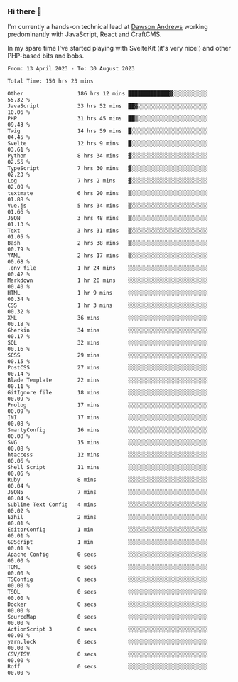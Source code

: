 ### Hi there 👋

<!--
**JamesNock/JamesNock** is a ✨ _special_ ✨ repository because its `README.md` (this file) appears on your GitHub profile.

Here are some ideas to get you started:

- 🔭 I’m currently working on ...
- 🌱 I’m currently learning ...
- 👯 I’m looking to collaborate on ...
- 🤔 I’m looking for help with ...
- 💬 Ask me about ...
- 📫 How to reach me: ...
- 😄 Pronouns: ...
- ⚡ Fun fact: ...
-->

I'm currently a hands-on technical lead at [Dawson Andrews](https://www.dawsonandrews.com/) working predominantly with JavaScript, React and CraftCMS.

In my spare time I've started playing with SvelteKit (it's very nice!) and other PHP-based bits and bobs.

<!--START_SECTION:waka-->

```php, javascript
From: 13 April 2023 - To: 30 August 2023

Total Time: 150 hrs 23 mins

Other                 186 hrs 12 mins █████████████▓░░░░░░░░░░░   55.32 %
JavaScript            33 hrs 52 mins  ██▓░░░░░░░░░░░░░░░░░░░░░░   10.06 %
PHP                   31 hrs 45 mins  ██▒░░░░░░░░░░░░░░░░░░░░░░   09.43 %
Twig                  14 hrs 59 mins  █░░░░░░░░░░░░░░░░░░░░░░░░   04.45 %
Svelte                12 hrs 9 mins   █░░░░░░░░░░░░░░░░░░░░░░░░   03.61 %
Python                8 hrs 34 mins   ▓░░░░░░░░░░░░░░░░░░░░░░░░   02.55 %
TypeScript            7 hrs 30 mins   ▓░░░░░░░░░░░░░░░░░░░░░░░░   02.23 %
Log                   7 hrs 2 mins    ▓░░░░░░░░░░░░░░░░░░░░░░░░   02.09 %
textmate              6 hrs 20 mins   ▒░░░░░░░░░░░░░░░░░░░░░░░░   01.88 %
Vue.js                5 hrs 34 mins   ▒░░░░░░░░░░░░░░░░░░░░░░░░   01.66 %
JSON                  3 hrs 48 mins   ▒░░░░░░░░░░░░░░░░░░░░░░░░   01.13 %
Text                  3 hrs 31 mins   ▒░░░░░░░░░░░░░░░░░░░░░░░░   01.05 %
Bash                  2 hrs 38 mins   ▒░░░░░░░░░░░░░░░░░░░░░░░░   00.79 %
YAML                  2 hrs 17 mins   ▒░░░░░░░░░░░░░░░░░░░░░░░░   00.68 %
.env file             1 hr 24 mins    ░░░░░░░░░░░░░░░░░░░░░░░░░   00.42 %
Markdown              1 hr 20 mins    ░░░░░░░░░░░░░░░░░░░░░░░░░   00.40 %
HTML                  1 hr 9 mins     ░░░░░░░░░░░░░░░░░░░░░░░░░   00.34 %
CSS                   1 hr 3 mins     ░░░░░░░░░░░░░░░░░░░░░░░░░   00.32 %
XML                   36 mins         ░░░░░░░░░░░░░░░░░░░░░░░░░   00.18 %
Gherkin               34 mins         ░░░░░░░░░░░░░░░░░░░░░░░░░   00.17 %
SQL                   32 mins         ░░░░░░░░░░░░░░░░░░░░░░░░░   00.16 %
SCSS                  29 mins         ░░░░░░░░░░░░░░░░░░░░░░░░░   00.15 %
PostCSS               27 mins         ░░░░░░░░░░░░░░░░░░░░░░░░░   00.14 %
Blade Template        22 mins         ░░░░░░░░░░░░░░░░░░░░░░░░░   00.11 %
GitIgnore file        18 mins         ░░░░░░░░░░░░░░░░░░░░░░░░░   00.09 %
Prolog                17 mins         ░░░░░░░░░░░░░░░░░░░░░░░░░   00.09 %
INI                   17 mins         ░░░░░░░░░░░░░░░░░░░░░░░░░   00.08 %
SmartyConfig          16 mins         ░░░░░░░░░░░░░░░░░░░░░░░░░   00.08 %
SVG                   15 mins         ░░░░░░░░░░░░░░░░░░░░░░░░░   00.08 %
htaccess              12 mins         ░░░░░░░░░░░░░░░░░░░░░░░░░   00.06 %
Shell Script          11 mins         ░░░░░░░░░░░░░░░░░░░░░░░░░   00.06 %
Ruby                  8 mins          ░░░░░░░░░░░░░░░░░░░░░░░░░   00.04 %
JSON5                 7 mins          ░░░░░░░░░░░░░░░░░░░░░░░░░   00.04 %
Sublime Text Config   4 mins          ░░░░░░░░░░░░░░░░░░░░░░░░░   00.02 %
Ezhil                 2 mins          ░░░░░░░░░░░░░░░░░░░░░░░░░   00.01 %
EditorConfig          1 min           ░░░░░░░░░░░░░░░░░░░░░░░░░   00.01 %
GDScript              1 min           ░░░░░░░░░░░░░░░░░░░░░░░░░   00.01 %
Apache Config         0 secs          ░░░░░░░░░░░░░░░░░░░░░░░░░   00.00 %
TOML                  0 secs          ░░░░░░░░░░░░░░░░░░░░░░░░░   00.00 %
TSConfig              0 secs          ░░░░░░░░░░░░░░░░░░░░░░░░░   00.00 %
TSQL                  0 secs          ░░░░░░░░░░░░░░░░░░░░░░░░░   00.00 %
Docker                0 secs          ░░░░░░░░░░░░░░░░░░░░░░░░░   00.00 %
SourceMap             0 secs          ░░░░░░░░░░░░░░░░░░░░░░░░░   00.00 %
ActionScript 3        0 secs          ░░░░░░░░░░░░░░░░░░░░░░░░░   00.00 %
yarn.lock             0 secs          ░░░░░░░░░░░░░░░░░░░░░░░░░   00.00 %
CSV/TSV               0 secs          ░░░░░░░░░░░░░░░░░░░░░░░░░   00.00 %
Roff                  0 secs          ░░░░░░░░░░░░░░░░░░░░░░░░░   00.00 %
```

<!--END_SECTION:waka-->
